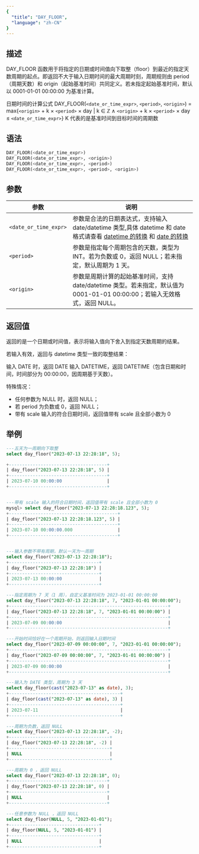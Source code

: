 ```yaml
---
{
  "title": "DAY_FLOOR",
  "language": "zh-CN"
}
---
```


## 描述

DAY_FLOOR 函数用于将指定的日期或时间值向下取整（floor）到最近的指定天数周期的起点。即返回不大于输入日期时间的最大周期时刻，周期规则由 period（周期天数）和 origin（起始基准时间）共同定义。若未指定起始基准时间，默认以 0001-01-01 00:00:00 为基准计算。

日期时间的计算公式
DAY_FLOOR(`<date_or_time_expr>`, `<period>`, `<origin>`) = max{`<origin>` + k × `<period>` × day | k ∈ ℤ ∧ `<origin>` + k × `<period>` × day ≤ `<date_or_time_expr>`}
K 代表的是基准时间到目标时间的周期数

## 语法

```sql
DAY_FLOOR(<date_or_time_expr>)
DAY_FLOOR(<date_or_time_expr>, <origin>)
DAY_FLOOR(<date_or_time_expr>, <period>)
DAY_FLOOR(<date_or_time_expr>, <period>, <origin>)
```

## 参数

| 参数 | 说明 |
| -- | -- |
| `<date_or_time_expr>` | 参数是合法的日期表达式，支持输入 date/datetime 类型,具体 datetime 和 date 格式请查看 [datetime 的转换](../../../../../current/sql-manual/basic-element/sql-data-types/conversion/datetime-conversion) 和 [date 的转换](../../../../../current/sql-manual/basic-element/sql-data-types/conversion/date-conversion) |
| `<period>` | 参数是指定每个周期包含的天数，类型为 INT。若为负数或 0，返回 NULL；若未指定，默认周期为 1 天。 |
| `<origin>` | 参数是周期计算的起始基准时间，支持 date/datetime 类型。若未指定，默认值为 0001-01-01 00:00:00；若输入无效格式，返回 NULL。 |

## 返回值

返回的是一个日期或时间值，表示将输入值向下舍入到指定天数周期的结果。

若输入有效，返回与 datetime 类型一致的取整结果：

输入 DATE 时，返回 DATE
输入 DATETIME，返回 DATETIME（包含日期和时间，时间部分为 00:00:00，因周期基于天数）。


特殊情况：

- 任何参数为 NULL 时，返回 NULL；
- 若 period 为负数或 0，返回 NULL；
- 带有 scale 输入的符合日期时间，返回值带有 scale 且全部小数为 0

## 举例

```sql
---五天为一周期向下取整
select day_floor("2023-07-13 22:28:18", 5);

+-------------------------------------+
| day_floor("2023-07-13 22:28:18", 5) |
+-------------------------------------+
| 2023-07-10 00:00:00                 |
+-------------------------------------+


---带有 scale 输入的符合日期时间，返回值带有 scale 且全部小数为 0
mysql> select day_floor("2023-07-13 22:28:18.123", 5);
+-----------------------------------------+
| day_floor("2023-07-13 22:28:18.123", 5) |
+-----------------------------------------+
| 2023-07-10 00:00:00.000                 |
+-----------------------------------------+


---输入参数不带有周期，默认一天为一周期
select day_floor("2023-07-13 22:28:18");
+----------------------------------+
| day_floor("2023-07-13 22:28:18") |
+----------------------------------+
| 2023-07-13 00:00:00              |
+----------------------------------+

---指定周期为 7 天（1 周），自定义基准时间为 2023-01-01 00:00:00
select day_floor("2023-07-13 22:28:18", 7, "2023-01-01 00:00:00");
+------------------------------------------------------------+
| day_floor("2023-07-13 22:28:18", 7, "2023-01-01 00:00:00") |
+------------------------------------------------------------+
| 2023-07-09 00:00:00                                        |
+------------------------------------------------------------+

---开始时间恰好在一个周期开始，则返回输入日期时间
select day_floor("2023-07-09 00:00:00", 7, "2023-01-01 00:00:00");
+------------------------------------------------------------+
| day_floor("2023-07-09 00:00:00", 7, "2023-01-01 00:00:00") |
+------------------------------------------------------------+
| 2023-07-09 00:00:00                                        |
+------------------------------------------------------------+

---输入为 DATE 类型，周期为 3 天
select day_floor(cast("2023-07-13" as date), 3);
+------------------------------------------+
| day_floor(cast("2023-07-13" as date), 3) |
+------------------------------------------+
| 2023-07-11                               |
+------------------------------------------+

---周期为负数，返回 NULL
select day_floor("2023-07-13 22:28:18", -2);
+--------------------------------------+
| day_floor("2023-07-13 22:28:18", -2) |
+--------------------------------------+
| NULL                                 |
+--------------------------------------+

---周期为 0 ，返回 NULL
select day_floor("2023-07-13 22:28:18", 0);
+-------------------------------------+
| day_floor("2023-07-13 22:28:18", 0) |
+-------------------------------------+
| NULL                                |
+-------------------------------------+

---任意参数为 NULL ，返回 NULL
select day_floor(NULL, 5, "2023-01-01");
+----------------------------------+
| day_floor(NULL, 5, "2023-01-01") |
+----------------------------------+
| NULL                             |
+----------------------------------+
```
